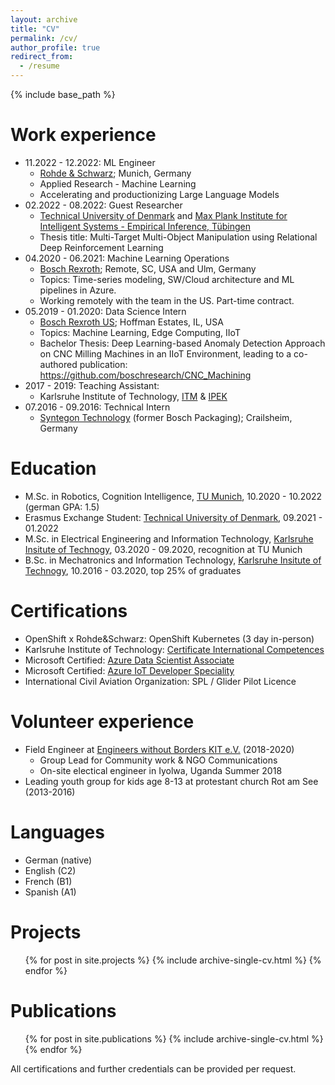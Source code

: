 ```yaml
---
layout: archive
title: "CV"
permalink: /cv/
author_profile: true
redirect_from:
  - /resume
---
```


{% include base_path %}

Work experience
======
* 11.2022 - 12.2022: ML Engineer
  * [Rohde & Schwarz](https://rohde-schwarz.com); Munich, Germany
  * Applied Research - Machine Learning
  * Accelerating and productionizing Large Language Models
* 02.2022 - 08.2022: Guest Researcher
  * [Technical University of Denmark](https://www.compute.dtu.dk/english) and [Max Plank Institute for Intelligent Systems - Empirical Inference, Tübingen](https://ei.is.mpg.de/)
  * Thesis title: Multi-Target Multi-Object Manipulation using Relational Deep Reinforcement Learning
* 04.2020 - 06.2021: Machine Learning Operations
  * [Bosch Rexroth](https://www.boschrexroth.com/); Remote, SC, USA and Ulm, Germany
  * Topics: Time-series modeling, SW/Cloud architecture and ML pipelines in Azure.
  * Working remotely with the team in the US. Part-time contract.
* 05.2019 - 01.2020: Data Science Intern
  * [Bosch Rexroth US](https://www.boschrexroth.com/en/us/); Hoffman Estates, IL, USA
  * Topics: Machine Learning, Edge Computing, IIoT
  * Bachelor Thesis: Deep Learning-based Anomaly Detection Approach on
CNC Milling Machines in an IIoT Environment, leading to a co-authored publication: https://github.com/boschresearch/CNC_Machining 
* 2017 - 2019: Teaching Assistant:
  * Karlsruhe Institute of Technology, [ITM](https://www.itm.kit.edu/) & [IPEK](https://www.ipek.kit.edu/)
* 07.2016 - 09.2016: Technical Intern
  * [Syntegon Technology](https://www.syntegon.com/) (former Bosch Packaging); Crailsheim, Germany

Education
======

* M.Sc. in Robotics, Cognition Intelligence, [TU Munich](https://www.tum.de), 10.2020 - 10.2022 (german GPA: 1.5)
* Erasmus Exchange Student: [Technical University of Denmark](https://www.compute.dtu.dk/english), 09.2021 - 01.2022
* M.Sc. in Electrical Engineering and Information Technology, [Karlsruhe Insitute of Technogy](https://www.kit.edu), 03.2020 - 09.2020, recognition at TU Munich
* B.Sc. in Mechatronics and Information Technology, [Karlsruhe Insitute of Technogy](https://www.kit.edu), 10.2016 - 03.2020, top 25% of graduates

Certifications
======
* OpenShift x Rohde&Schwarz: OpenShift Kubernetes (3 day in-person)
* Karlsruhe Institute of Technology: [Certificate International Competences](https://www.intl.kit.edu/ostudent/kompetenzen.php) 
* Microsoft Certified: [Azure Data Scientist Associate](https://docs.microsoft.com/en-us/learn/certifications/azure-data-scientist)
* Microsoft Certified: [Azure IoT Developer Speciality](https://docs.microsoft.com/en-us/learn/certifications/azure-iot-developer-specialty)
* International Civil Aviation Organization: SPL / Glider Pilot Licence
   
Volunteer experience
======
* Field Engineer at [Engineers without Borders KIT e.V.](https://ewb-karlsruhe.de/) (2018-2020)
  * Group Lead for Community work & NGO Communications
  * On-site electical engineer in Iyolwa, Uganda Summer 2018
* Leading youth group for kids age 8-13 at protestant church Rot am See (2013-2016)

Languages
======
* German  (native)
* English (C2)
* French  (B1)
* Spanish (A1)

Projects
======
  <ul>{% for post in site.projects %}
    {% include archive-single-cv.html %}
  {% endfor %}</ul>

Publications
======
  <ul>{% for post in site.publications %}
    {% include archive-single-cv.html %}
  {% endfor %}</ul>

<!-- This is commented out. 
Teaching
======
  <ul>{% for post in site.teachin g %}
    {% include archive-single-cv.html %}
  {% endfor %}</ul>
-->

All certifications and further credentials can be provided per request.
